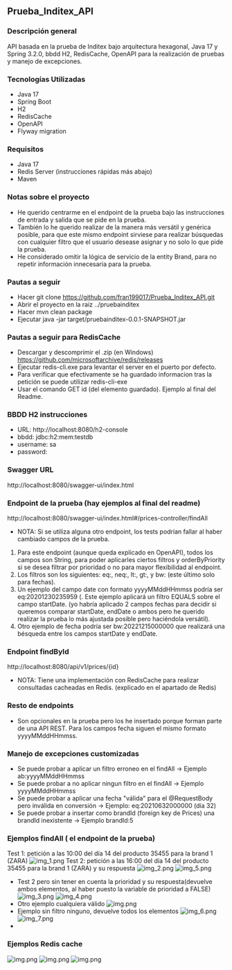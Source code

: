 ## Prueba_Inditex_API
### Descripción general
API basada en la prueba de Inditex bajo arquitectura hexagonal, Java 17 y Spring 3.2.0, bbdd H2, RedisCache,
OpenAPI para la realización de pruebas y manejo de excepciones.
### Tecnologías Utilizadas
- Java 17
- Spring Boot
- H2
- RedisCache
- OpenAPI
- Flyway migration
### Requisitos
- Java 17
- Redis Server (instrucciones rápidas más abajo)
- Maven
### Notas sobre el proyecto
- He querido centrarme en el endpoint de la prueba bajo las instrucciones de entrada y salida que se pide en la prueba.
- También lo he querido realizar de la manera más versátil y genérica posible, para que este mismo endpoint sirviese para realizar
búsquedas con cualquier filtro que el usuario desease asignar y no solo lo que pide la prueba.
- He considerado omitir la lógica de servicio de la entity Brand, para no repetir información innecesaria para la prueba.
### Pautas a seguir
- Hacer git clone https://github.com/fran199017/Prueba_Inditex_API.git
- Abrir el proyecto en la raiz ../pruebainditex
- Hacer mvn clean package
- Ejecutar java -jar target/pruebainditex-0.0.1-SNAPSHOT.jar
### Pautas a seguir para RedisCache
- Descargar y descomprimir el .zip (en Windows) https://github.com/microsoftarchive/redis/releases
- Ejecutar redis-cli.exe para levantar el server en el puerto por defecto.
- Para verificar que efectivamente se ha guardado informacion tras la petición se puede utilizar redis-cli-exe
- Usar el comando GET id (del elemento guardado). Ejemplo al final del Readme.

### BBDD H2 instrucciones
- URL: http://localhost:8080/h2-console
- bbdd: jdbc:h2:mem:testdb
- username: sa
- password:

### Swagger URL
http://localhost:8080/swagger-ui/index.html

### Endpoint de la prueba (hay ejemplos al final del readme)
http://localhost:8080/swagger-ui/index.html#/prices-controller/findAll
- NOTA: Si se utiliza alguna otro endpoint, los tests podrían fallar al haber cambiado campos de la prueba.
1) Para este endpoint (aunque queda explicado en OpenAPI), todos los campos son String, para poder aplicarles ciertos filtros y orderByPriority si se desea filtrar por prioridad o no para mayor flexibilidad al endpoint.
2) Los filtros son los siguientes: eq:, neq:, lt:, gt:, y bw: (este último solo para fechas).
3) Un ejemplo del campo date con formato yyyyMMddHHmmss podría ser eq:20201230235959 (. Este ejemplo aplicará un filtro EQUALS sobre el campo startDate. (yo habría aplicado 2 campos fechas para decidir si queremos comparar startDate, 
endDate o ambos pero he querido realizar la prueba lo más ajustada posible pero haciéndola versátil).
4) Otro ejemplo de fecha podría ser bw:20221215000000 que realizará una bésqueda entre los campos startDate y endDate.

### Endpoint findById
http://localhost:8080/api/v1/prices/{id}
- NOTA: Tiene una implementación con RedisCache para realizar consultadas cacheadas en Redis. 
(explicado en el apartado de Redis)
### Resto de endpoints
- Son opcionales en la prueba pero los he insertado porque forman parte de una API REST. Para los campos fecha siguen el mismo formato yyyyMMddHHmmss.

### Manejo de excepciones customizadas
- Se puede probar a aplicar un filtro erroneo en el findAll -> Ejemplo ab:yyyyMMddHHmmss
- Se puede probar a no aplicar ningun filtro en el findAll ->  Ejemplo yyyyMMddHHmmss
- Se puede probar a aplicar una fecha "válida" para el @RequestBody pero inválida en conversión -> Ejemplo: eq:20210632000000 (día 32)
- Se puede probar a insertar como brandId (foreign key de Prices) una brandId inexistente -> Ejemplo brandId:5

### Ejemplos findAll ( el endpoint de la prueba)
Test 1: petición a las 10:00 del día 14 del producto 35455 para la brand 1 (ZARA)
![img_1.png](src/main/resources/img/img_1.png)
Test 2: petición a las 16:00 del día 14 del producto 35455 para la brand 1 (ZARA) y su respuesta 
![img_2.png](src/main/resources/img/img_2.png)
![img_5.png](src/main/resources/img/img_5.png)
- Test 2 pero sin tener en cuenta la prioridad y su respuesta(devuelve ambos elementos, al haber puesto la variable de prioridad a FALSE)
![img_3.png](src/main/resources/img/img_3.png)
![img_4.png](src/main/resources/img/img_4.png)
- Otro ejemplo cualquiera válido
![img.png](src/main/resources/img/img.png)
- Ejemplo sin filtro ninguno, devuelve todos los elementos
![img_6.png](src/main/resources/img/img_6.png) ![img_7.png](src/main/resources/img/img_7.png)
- 
### Ejemplos Redis cache
![img.png](src/main/resources/img/img1.png)
![img.png](src/main/resources/img/img2.png)
![img.png](src/main/resources/img/img3.png)


